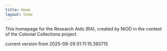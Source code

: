 ```yaml
---
title: Home
layout: home
---
```


This homepage for the Research Aids (RA), created by NIOD in the context of the Colonial Collections project. 


current version from 2025-09-29 01:11:15.393715